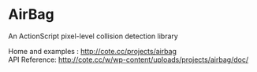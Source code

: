 AirBag
======

An ActionScript pixel-level collision detection library

Home and examples : http://cote.cc/projects/airbag
<br>
API Reference: http://cote.cc/w/wp-content/uploads/projects/airbag/doc/
